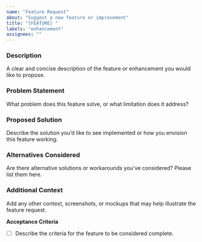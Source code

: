 ```yaml
---
name: "Feature Request"
about: "Suggest a new feature or improvement"
title: "[FEATURE] "
labels: "enhancement"
assignees: ""
---
```


### Description
A clear and concise description of the feature or enhancement you would like to propose.

### Problem Statement
What problem does this feature solve, or what limitation does it address?

### Proposed Solution
Describe the solution you’d like to see implemented or how you envision this feature working.

### Alternatives Considered
Are there alternative solutions or workarounds you've considered? Please list them here.

### Additional Context
Add any other context, screenshots, or mockups that may help illustrate the feature request.

**Acceptance Criteria**

- [ ] Describe the criteria for the feature to be considered complete.
